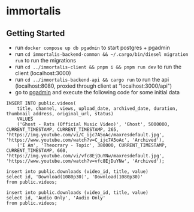 # immortalis
 

## Getting Started
* run `docker compose up db pgadmin` to start postgres + pgadmin
* run `cd immortalis-backend-common && ~/.cargo/bin/diesel migration run` to run the migrations
* run `cd ../immortalis-client && pnpm i && pnpm run dev` to run the client (localhost:3000)
* run `cd ../immortalis-backend-api && cargo run` to run the api (localhost:8080, proxied through client at "localhost:3000/api")
* go to [pgadmin](http://localhost:5050/browser/) and execute the following code for some initial data
```
INSERT INTO public.videos(
	title, channel, views, upload_date, archived_date, duration, thumbnail_address, original_url, status)
	VALUES
	('Ghost - Rats (Official Music Video)', 'Ghost', 5000000, CURRENT_TIMESTAMP, CURRENT_TIMESTAMP, 265, 'https://img.youtube.com/vi/C_ijc7A5oAc/maxresdefault.jpg', 'https://www.youtube.com/watch?v=C_ijc7A5oAc', 'Archived'),
	('I Am', 'Theocrary - Topic', 380000, CURRENT_TIMESTAMP, CURRENT_TIMESTAMP, 660, 'https://img.youtube.com/vi/vfc8EjDuYNw/maxresdefault.jpg', 'https://www.youtube.com/watch?v=vfc8EjDuYNw', 'Archived');
	
insert into public.downloads (video_id, title, value)
select id, 'Download(1080p30)', 'Download(1080p30)'
from public.videos;

insert into public.downloads (video_id, title, value)
select id, 'Audio Only', 'Audio Only'
from public.videos;

```